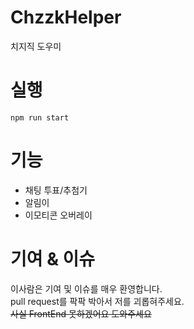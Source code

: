 # ChzzkHelper
치지직 도우미

# 실행
```
npm run start
```

# 기능
* 채팅 투표/추첨기
* 알림이
* 이모티콘 오버레이

# 기여 & 이슈
이사람은 기여 및 이슈를 매우 환영합니다.  
pull request를 팍팍 박아서 저를 괴롭혀주세요.  
~~사실 FrontEnd 못하겠어요 도와주세요~~